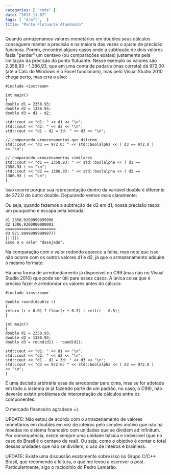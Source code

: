 ```yaml
---
categories: [ "code" ]
date: "2013-11-07"
tags: [ "draft",  ]
title: "Ponto Flutuante Afundando"
---
```

Quando armazenamos valores monetários em doubles seus cálculos
conseguem manter a precisão e na maioria das vezes o ajuste de
precisão funciona. Porém, encontrei alguns casos onde a subtração
de dois valores fazia "perder" um centavo (ou comparações exatas)
justamente pela limitação da precisão do ponto flutuante. Nesse
exemplo os valores são 2.358,93 - 1.386,93, que em uma conta de padaria
(mas correta) dá 972,00 (até a Calc do Windows e o Excel funcionam),
mas pelo Visual Studio 2010 chega perto, mas erra o alvo:

    #include <iostream>
    
    int main()
    {
	double d1 = 2358.93;
	double d2 = 1386.93;
	double d3 = d1 - d2;
    
	std::cout << "d1: " << d1 << "\n";
	std::cout << "d2: " << d2 << "\n";
	std::cout << "d1 - d2 = 3d: " << d3 << "\n";
    
	// comparando armazenamentos que diferem
	std::cout << "d3 == 972.0: " << std::boolalpha << ( d3 == 972.0 )
	<< "\n";
    
	// comparando armazenamentos similares
	std::cout << "d1 == 2358.93: " << std::boolalpha << ( d1 ==
	2358.93 ) << "\n";
	std::cout << "d2 == 1386.93: " << std::boolalpha << ( d2 ==
	1386.93 ) << "\n";
    }
    

Isso ocorre porque sua representação dentro da variável double é
diferente de 272.0 do outro double. Depurando vemos mais claramente:

Ou seja, quando fazemos a subtração de d2 em d1, nossa precisão raspa
um pouquinho e escapa pela beirada:

    
    d1 2358.9299999999998
    d2 1386.9300000000001
    ======================
    d3 971.999999999999777
    ||||||
    Esse é o valor "desejado".

Na comparação com o valor redondo aparece a falha, mas note que isso
não ocorre com os outros valores d1 e d2, já que o armazenamento
adquire o mesmo formato:

Há uma forma de arredondamento já disponível no C99 (mas não no
Visual Studio 2010) que pode ser útil para esses casos. A única coisa
que é preciso fazer é arredondar os valores antes do cálculo:

    #include <iostream>
    
    double round(double r)
    {
	return (r > 0.0) ? floor(r + 0.5) : ceil(r - 0.5);
    }
    
    int main()
    {
	double d1 = 2358.93;
	double d2 = 1386.93;
	double d3 = round(d1) - round(d2);
    
	std::cout << "d1: " << d1 << "\n";
	std::cout << "d2: " << d2 << "\n";
	std::cout << "d1 - d2 = 3d: " << d3 << "\n";
	std::cout << "d3 == 972.0: " << std::boolalpha << ( d3 == 972.0 )
	<< "\n";
    }
    

É uma decisão arbitrária essa de arredondar para cima, mas se for
adotada em todo o sistema (e já fazendo parte de um padrão, no caso,
o C99), não deverão existir problemas de interpretação de cálculos
entre os componentes.

O mercado financeiro agradece =).

UPDATE: Não estou de acordo com o armazenamento de valores monetários
em doubles em vez de inteiros pelo simples motivo que não há moedas
no sistema financeiro com unidades que se dividem ad infinitum. Por
consequência, existe sempre uma unidade básica e indivisível (que
no caso do Brasil é o centavo de real). Ou seja, como o objetivo é
contar o total dessas unidades que não se dividem, o uso de inteiros
é brainless.

UPDATE: Existe uma discussão exatamente sobre isso no Grupo C/C++
Brasil, que recomendo a leitura, o que me levou a escrever o
post. Particularmente, sigo o raciocínio do Pedro Lamarão.

